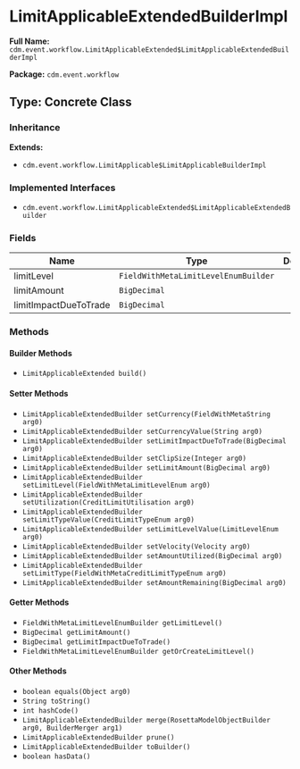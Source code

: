 # LimitApplicableExtendedBuilderImpl

**Full Name:** `cdm.event.workflow.LimitApplicableExtended$LimitApplicableExtendedBuilderImpl`

**Package:** `cdm.event.workflow`

## Type: Concrete Class

### Inheritance

**Extends:**
- `cdm.event.workflow.LimitApplicable$LimitApplicableBuilderImpl`

### Implemented Interfaces

- `cdm.event.workflow.LimitApplicableExtended$LimitApplicableExtendedBuilder`

### Fields

| Name | Type | Description |
|------|------|-------------|
| limitLevel | `FieldWithMetaLimitLevelEnumBuilder` |  |
| limitAmount | `BigDecimal` |  |
| limitImpactDueToTrade | `BigDecimal` |  |

### Methods

#### Builder Methods

- `LimitApplicableExtended build()`

#### Setter Methods

- `LimitApplicableExtendedBuilder setCurrency(FieldWithMetaString arg0)`
- `LimitApplicableExtendedBuilder setCurrencyValue(String arg0)`
- `LimitApplicableExtendedBuilder setLimitImpactDueToTrade(BigDecimal arg0)`
- `LimitApplicableExtendedBuilder setClipSize(Integer arg0)`
- `LimitApplicableExtendedBuilder setLimitAmount(BigDecimal arg0)`
- `LimitApplicableExtendedBuilder setLimitLevel(FieldWithMetaLimitLevelEnum arg0)`
- `LimitApplicableExtendedBuilder setUtilization(CreditLimitUtilisation arg0)`
- `LimitApplicableExtendedBuilder setLimitTypeValue(CreditLimitTypeEnum arg0)`
- `LimitApplicableExtendedBuilder setLimitLevelValue(LimitLevelEnum arg0)`
- `LimitApplicableExtendedBuilder setVelocity(Velocity arg0)`
- `LimitApplicableExtendedBuilder setAmountUtilized(BigDecimal arg0)`
- `LimitApplicableExtendedBuilder setLimitType(FieldWithMetaCreditLimitTypeEnum arg0)`
- `LimitApplicableExtendedBuilder setAmountRemaining(BigDecimal arg0)`

#### Getter Methods

- `FieldWithMetaLimitLevelEnumBuilder getLimitLevel()`
- `BigDecimal getLimitAmount()`
- `BigDecimal getLimitImpactDueToTrade()`
- `FieldWithMetaLimitLevelEnumBuilder getOrCreateLimitLevel()`

#### Other Methods

- `boolean equals(Object arg0)`
- `String toString()`
- `int hashCode()`
- `LimitApplicableExtendedBuilder merge(RosettaModelObjectBuilder arg0, BuilderMerger arg1)`
- `LimitApplicableExtendedBuilder prune()`
- `LimitApplicableExtendedBuilder toBuilder()`
- `boolean hasData()`

